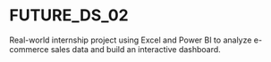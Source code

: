 # FUTURE_DS_02
Real-world internship project using Excel and Power BI to analyze e-commerce sales data and build an interactive dashboard.

